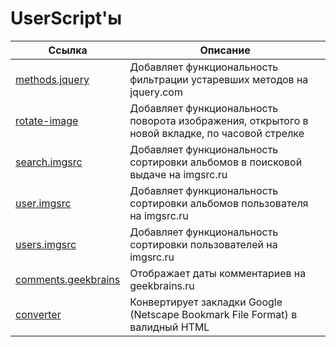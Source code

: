 # UserScript'ы

| Ссылка                                                                                                                            | Описание                                                                                       |
| --------------------------------------------------------------------------------------------------------------------------------- | ---------------------------------------------------------------------------------------------- |
| [methods.jquery](https://github.com/MihailStar/userscripts/blob/master/methods.jquery.user/methods.jquery.user.js)                | Добавляет функциональность фильтрации устаревших методов на jquery.com                         |
| [rotate-image](https://github.com/MihailStar/userscripts/blob/master/rotate-image.user/rotate-image.user.js)                      | Добавляет функциональность поворота изображения, открытого в новой вкладке, по часовой стрелке |
| [search.imgsrc](https://github.com/MihailStar/userscripts/blob/master/search.imgsrc.user/search.imgsrc.user.js)                   | Добавляет функциональность сортировки альбомов в поисковой выдаче на imgsrc.ru                 |
| [user.imgsrc](https://github.com/MihailStar/userscripts/blob/master/user.imgsrc.user/user.imgsrc.user.js)                         | Добавляет функциональность сортировки альбомов пользователя на imgsrc.ru                       |
| [users.imgsrc](https://github.com/mihailstar/userscripts/blob/master/users.imgsrc.user/users.imgsrc.user.js)                      | Добавляет функциональность сортировки пользователей на imgsrc.ru                               |
| [comments.geekbrains](https://github.com/MihailStar/userscripts/blob/master/comments.geekbrains.user/comments.geekbrains.user.js) | Отображает даты комментариев на geekbrains.ru                                                  |
| [converter](https://github.com/MihailStar/userscripts/blob/master/converter/converter.js)                                         | Конвертирует закладки Google (Netscape Bookmark File Format) в валидный HTML                   |
